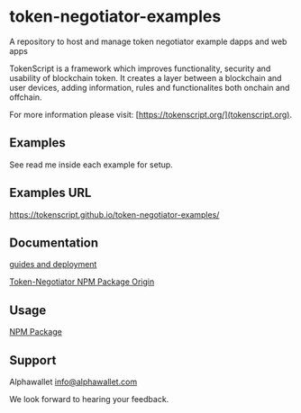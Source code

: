 # token-negotiator-examples
A repository to host and manage token negotiator example dapps and web apps

TokenScript is a framework which improves functionality, security and usability of blockchain token. It creates a layer between a blockchain and user devices, adding information, rules and functionalites both onchain and offchain. 

For more information please visit: [https://tokenscript.org/](tokenscript.org).

## Examples

See read me inside each example for setup.

## Examples URL

https://tokenscript.github.io/token-negotiator-examples/

## Documentation

[guides and deployment](https://tokenscript.org/guides/Intro.html)

[Token-Negotiator NPM Package Origin](https://github.com/TokenScript/token-negotiator)

## Usage

[NPM Package](https://www.npmjs.com/package/@alphawallet/token-negotiator)

## Support

Alphawallet <info@alphawallet.com>

We look forward to hearing your feedback.
